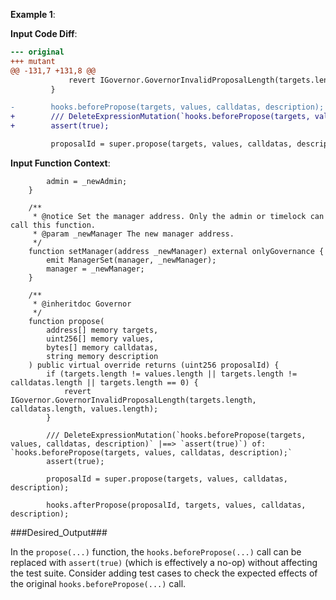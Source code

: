 **Example 1**:

**Input Code Diff**:
```diff
--- original
+++ mutant
@@ -131,7 +131,8 @@
             revert IGovernor.GovernorInvalidProposalLength(targets.length, calldatas.length, values.length);
         }

-        hooks.beforePropose(targets, values, calldatas, description);
+        /// DeleteExpressionMutation(`hooks.beforePropose(targets, values, calldatas, description)` |==> `assert(true)`) of: `hooks.beforePropose(targets, values, calldatas, description);`
+        assert(true);

         proposalId = super.propose(targets, values, calldatas, description);


```

**Input Function Context**:
```solidity
        admin = _newAdmin;
    }

    /**
     * @notice Set the manager address. Only the admin or timelock can call this function.
     * @param _newManager The new manager address.
     */
    function setManager(address _newManager) external onlyGovernance {
        emit ManagerSet(manager, _newManager);
        manager = _newManager;
    }

    /**
     * @inheritdoc Governor
     */
    function propose(
        address[] memory targets,
        uint256[] memory values,
        bytes[] memory calldatas,
        string memory description
    ) public virtual override returns (uint256 proposalId) {
        if (targets.length != values.length || targets.length != calldatas.length || targets.length == 0) {
            revert IGovernor.GovernorInvalidProposalLength(targets.length, calldatas.length, values.length);
        }

        /// DeleteExpressionMutation(`hooks.beforePropose(targets, values, calldatas, description)` |==> `assert(true)`) of: `hooks.beforePropose(targets, values, calldatas, description);`
        assert(true);

        proposalId = super.propose(targets, values, calldatas, description);

        hooks.afterPropose(proposalId, targets, values, calldatas, description);
```

###Desired_Output###

In the `propose(...)` function, the `hooks.beforePropose(...)` call
can be replaced with `assert(true)` (which is effectively a no-op) without affecting the
test suite. Consider adding test cases to check the expected effects of the
original `hooks.beforePropose(...)` call.
